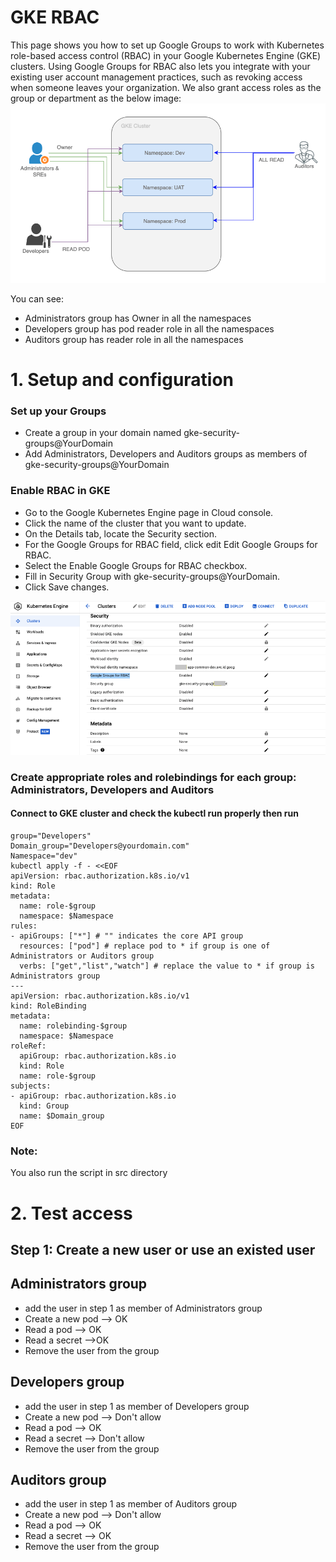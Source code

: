 # GKE RBAC

This page shows you how to set up Google Groups to work with Kubernetes role-based access control (RBAC) in your Google Kubernetes Engine (GKE) clusters. Using Google Groups for RBAC also lets you integrate with your existing user account management practices, such as revoking access when someone leaves your organization. We also grant access roles as the group or department as the below image:
![Alt text](https://github.com/anhbuicsa/gcp-terraform/blob/master/gke-rbac/images/RBAC.png?raw=true "Title")

You can see:
  - Administrators group has Owner in all the namespaces
  - Developers group has pod reader role in all the namespaces
  - Auditors group has reader role in all the namespaces

# 1. Setup and configuration
### Set up your Groups
  - Create a group in your domain named gke-security-groups@YourDomain
  - Add Administrators, Developers and Auditors groups as members of gke-security-groups@YourDomain
### Enable RBAC in GKE
  - Go to the Google Kubernetes Engine page in Cloud console.
  - Click the name of the cluster that you want to update.
  - On the Details tab, locate the Security section.
  - For the Google Groups for RBAC field, click edit Edit Google Groups for RBAC.
  - Select the Enable Google Groups for RBAC checkbox.
  - Fill in Security Group with gke-security-groups@YourDomain.
  - Click Save changes.

![Alt text](https://github.com/anhbuicsa/gcp-terraform/blob/master/gke-rbac/images/GKE-RBAC.png?raw=true "Title")

### Create appropriate roles and rolebindings for each group: Administrators, Developers and Auditors
#### Connect to GKE cluster and check the kubectl run properly then run
```
group="Developers"
Domain_group="Developers@yourdomain.com"
Namespace="dev"
kubectl apply -f - <<EOF
apiVersion: rbac.authorization.k8s.io/v1
kind: Role
metadata:
  name: role-$group
  namespace: $Namespace
rules:
- apiGroups: ["*"] # "" indicates the core API group
  resources: ["pod"] # replace pod to * if group is one of Administrators or Auditors group
  verbs: ["get","list","watch"] # replace the value to * if group is Administrators group
---
apiVersion: rbac.authorization.k8s.io/v1
kind: RoleBinding
metadata:
  name: rolebinding-$group
  namespace: $Namespace
roleRef:
  apiGroup: rbac.authorization.k8s.io
  kind: Role
  name: role-$group
subjects:
- apiGroup: rbac.authorization.k8s.io
  kind: Group
  name: $Domain_group
EOF
```
### Note:
You also run the script in src directory
# 2. Test access
## Step 1: Create a new user or use an existed user
## Administrators group
- add the user in step 1 as member of Administrators group
- Create a new pod --> OK
- Read a pod --> OK
- Read a secret -->OK
- Remove the user from the group

## Developers group
- add the user in step 1 as member of Developers group
- Create a new pod --> Don't allow
- Read a pod --> OK
- Read a secret --> Don't allow
- Remove the user from the group

## Auditors group
- add the user in step 1 as member of Auditors group
- Create a new pod --> Don't allow
- Read a pod --> OK
- Read a secret --> OK
- Remove the user from the group





